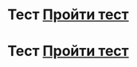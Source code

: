 # Тест [Пройти тест](https://lolgin.github.io/fantastic-spoon/quiz_pro.html)
# Тест [Пройти тест](https://lolgin.github.io/fantastic-spoon/quiz_pro1.html)
